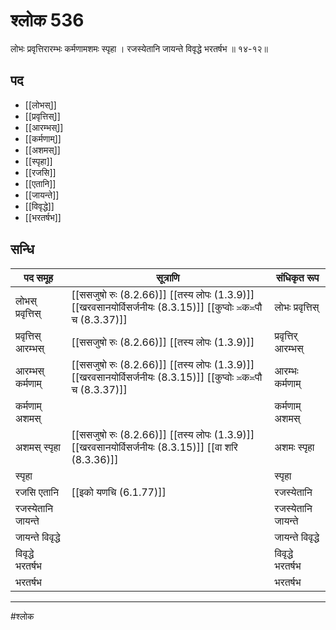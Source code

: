 # श्लोक 536

लोभः प्रवृत्तिरारम्भः कर्मणामशमः स्पृहा ।
रजस्येतानि जायन्ते विवृद्धे भरतर्षभ ॥ १४-१२॥


## पद 

- [[लोभस्]]
- [[प्रवृत्तिस्]]
- [[आरम्भस्]]
- [[कर्मणाम्]]
- [[अशमस्]]
- [[स्पृहा]]
- [[रजसि]]
- [[एतानि]]
- [[जायन्ते]]
- [[विवृद्धे]]
- [[भरतर्षभ]]

## सन्धि

| पद समूह | सूत्राणि | संधिकृत रूप |
| ----- | ----- | ----- |
| लोभस् प्रवृत्तिस् |  [[ससजुषो रुः (8.2.66)]] [[तस्य लोपः (1.3.9)]] [[खरवसानयोर्विसर्जनीयः (8.3.15)]] [[कुप्वोः ≍क≍पौ च (8.3.37)]] | लोभः प्रवृत्तिस् |
| प्रवृत्तिस् आरम्भस् |  [[ससजुषो रुः (8.2.66)]] [[तस्य लोपः (1.3.9)]] | प्रवृत्तिर् आरम्भस् |
| आरम्भस् कर्मणाम् |  [[ससजुषो रुः (8.2.66)]] [[तस्य लोपः (1.3.9)]] [[खरवसानयोर्विसर्जनीयः (8.3.15)]] [[कुप्वोः ≍क≍पौ च (8.3.37)]] | आरम्भः कर्मणाम् |
| कर्मणाम् अशमस् |  | कर्मणाम् अशमस् |
| अशमस् स्पृहा |  [[ससजुषो रुः (8.2.66)]] [[तस्य लोपः (1.3.9)]] [[खरवसानयोर्विसर्जनीयः (8.3.15)]] [[वा शरि (8.3.36)]] | अशमः स्पृहा |
| स्पृहा |  | स्पृहा |
| रजसि एतानि |  [[इको यणचि (6.1.77)]] | रजस्येतानि |
| रजस्येतानि जायन्ते |  | रजस्येतानि जायन्ते |
| जायन्ते विवृद्धे |  | जायन्ते विवृद्धे |
| विवृद्धे भरतर्षभ |  | विवृद्धे भरतर्षभ |
| भरतर्षभ |  | भरतर्षभ |


---

#श्लोक